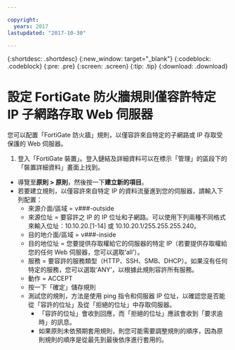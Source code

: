 ```yaml
---

copyright:
  years: 2017
lastupdated: "2017-10-30"

---
```


{:shortdesc: .shortdesc}
{:new_window: target="_blank"}
{:codeblock: .codeblock}
{:pre: .pre}
{:screen: .screen}
{:tip: .tip}
{:download: .download}

# 設定 FortiGate 防火牆規則僅容許特定 IP 子網路存取 Web 伺服器

您可以配置「FortiGate 防火牆」規則，以僅容許來自特定的子網路或 IP 存取受保護的 Web 伺服器。

1. 登入「FortiGate 裝置」。登入鏈結及詳細資料可以在標示「管理」的區段下的「裝置詳細資料」畫面上找到。
* 導覽至**原則 > 原則**，然後按一下**建立新的項目**。
* 若要建立規則，以僅容許來自特定 IP 的資料流量進到您的伺服器，請輸入下列配置：
    * 來源介面/區域 = v###-outside
    * 來源位址 = 要容許之 IP 的 IP 位址和子網路。可以使用下列兩種不同格式來輸入位址：10.10.20.[1-14] 或 10.10.20.1/255.255.255.240。
    * 目的地介面/區域  = v###-inside
    * 目的地位址 = 您要提供存取權給它的伺服器的特定 IP（若要提供存取權給您的任何 Web 伺服器，您可以選取‘all’）。
    * 服務 = 要容許的服務類型（HTTP、SSH、SMB、DHCP）。如果沒有任何特定的服務，您可以選取‘ANY’，以根據此規則容許所有服務。
    * 動作 = ACCEPT
    * 按一下「確定」儲存規則
    * 測試您的規則，方法是使用 ping 指令和伺服器 IP 位址，以確認您是否能從「容許的位址」及從「拒絕的位址」中存取伺服器。
        * 「容許的位址」會收到回應，而「拒絕的位址」應該會收到「要求逾時」的訊息。
        * 如果原則未依預期套用規則，則您可能需要調整規則的順序，因為原則規則的順序是從最先到最後依序進行套用的。
